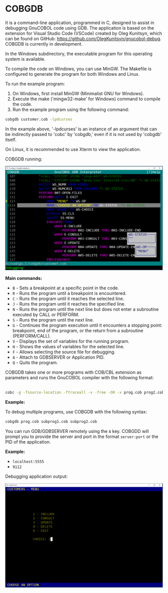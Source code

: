 <h1>COBGDB</h1>

It is a command-line application, programmed in C, designed to assist in debugging GnuCOBOL code using GDB. The application is based on the extension for Visual Studio Code (VSCode) created by Oleg Kunitsyn, which can be found on GitHub: https://github.com/OlegKunitsyn/gnucobol-debug. COBGDB is currently in development.

In the Windows subdirectory, the executable program for this operating system is available.

To compile the code on Windows, you can use MinGW. The Makefile is configured to generate the program for both Windows and Linux.

To run the example program:

1. On Windows, first install MinGW (Minimalist GNU for Windows).
2. Execute the make ('mingw32-make' for Windows) command to compile the code.
3. Run the example program using the following command:
```bash
cobgdb customer.cob -lpdcurses
```
   
In the example above, '-lpdcurses' is an instance of an argument that can be indirectly passed to 'cobc' by 'cobgdb,' even if it is not used by 'cobgdb' itself.

On Linux, it is recommended to use Xterm to view the application.


COBGDB running:


![Screenshot](cobgdb_run.png)

**Main commands:**

- `B` - Sets a breakpoint at a specific point in the code.
- `R` - Runs the program until a breakpoint is encountered.
- `C` - Runs the program until it reaches the selected line.
- `J` - Runs the program until it reaches the specified line.
- `N` - Runs the program until the next line but does not enter a subroutine executed by CALL or PERFORM.
- `S` - Runs the program until the next line.
- `G` - Continues the program execution until it encounters a stopping point: breakpoint, end of the program, or the return from a subroutine (PERFORM/CALL).
- `V` - Displays the set of variables for the running program.
- `H` - Shows the values of variables for the selected line.
- `F` - Allows selecting the source file for debugging.
- `A` - Attach to GDBSERVER or Application PID.
- `Q` - Quits the program.

COBGDB takes one or more programs with COB/CBL extension as parameters and runs the GnuCOBOL compiler with the following format:
```bash

cobc -g -fsource-location -ftraceall -v -free -O0 -x prog.cob prog2.cob ...
```

**Example:**

To debug multiple programs, use COBGDB with the following syntax:

```bash
cobgdb prog.cob subprog1.cob subprog2.cob
```

You can run GDB/GDBSERVER remotely using the `A` key. COBGDD will prompt you to provide the server and port in the format `server:port` or the PID of the application.

**Example:**
- `localhost:5555`
- `9112`

Debugging application output:

![Screenshot](customer_run.png)

